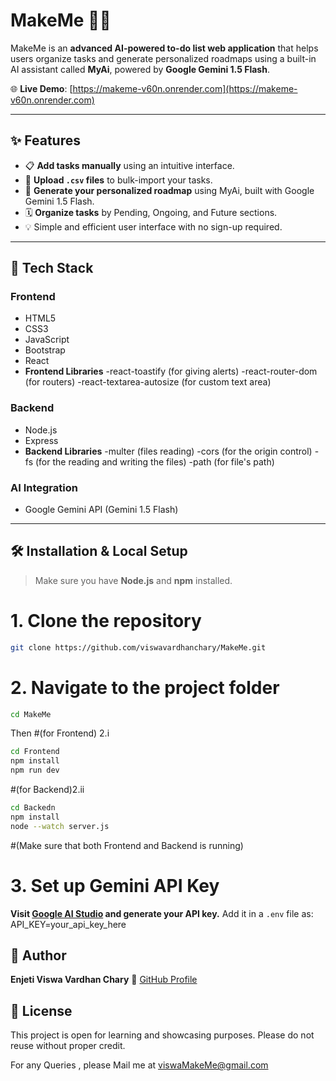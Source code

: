 # MakeMe 🧠✅

MakeMe is an **advanced AI-powered to-do list web application** that helps users organize tasks and generate personalized roadmaps using a built-in AI assistant called **MyAi**, powered by **Google Gemini 1.5 Flash**.

🌐 **Live Demo**: [https://makeme-v60n.onrender.com](https://makeme-v60n.onrender.com)

---

## ✨ Features

- 📋 **Add tasks manually** using an intuitive interface.
- 📁 **Upload `.csv` files** to bulk-import your tasks.
- 🤖 **Generate your personalized roadmap** using MyAi, built with Google Gemini 1.5 Flash.
- 🗓️ **Organize tasks** by Pending, Ongoing, and Future sections.
- 💡 Simple and efficient user interface with no sign-up required.

---

## 🚀 Tech Stack

### Frontend
- HTML5
- CSS3
- JavaScript
- Bootstrap
- React
- **Frontend Libraries**
    -react-toastify (for giving alerts)
    -react-router-dom (for routers)
    -react-textarea-autosize  (for custom text area)

### Backend
- Node.js
- Express
- **Backend Libraries**
    -multer (files reading)
    -cors (for the origin control)
    -fs (for the reading and writing the files)
    -path (for file's path)

### AI Integration
- Google Gemini API (Gemini 1.5 Flash)

---

## 🛠️ Installation & Local Setup

> Make sure you have **Node.js** and **npm** installed.


# 1. Clone the repository
```bash
git clone https://github.com/viswavardhanchary/MakeMe.git
```

# 2. Navigate to the project folder
```bash
cd MakeMe
``` 
Then
#(for Frontend) 2.i 
```bash
cd Frontend
npm install
npm run dev
```
#(for Backend)2.ii
```bash
cd Backedn
npm install
node --watch server.js
```
#(Make sure that both Frontend and Backend is running)

# 3. Set up Gemini API Key
**Visit [Google AI Studio](https://aistudio.google.com/app/apikey) and generate your API key.**
 Add it in a `.env` file as:
 API_KEY=your_api_key_here

## 👤 Author

**Enjeti Viswa Vardhan Chary**
🔗 [GitHub Profile](https://github.com/viswavardhanchary)

## 📄 License

This project is open for learning and showcasing purposes. Please do not reuse without proper credit.

For any Queries , please Mail me at viswaMakeMe@gmail.com
